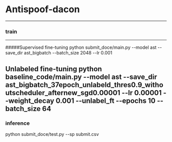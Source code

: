 # Antispoof-dacon
---
### train
---
#####Supervised fine-tuning
python submit_doce/main.py --model ast --save_dir ast_bigbatch --batch_size 2048 --lr 0.001
#####
Unlabeled fine-tuning
python baseline_code/main.py --model ast --save_dir ast_bigbatch_37epoch_unlabeld_thres0.9_withoutscheduler_afternew_sgd0.00001 --lr 0.00001 --weight_decay 0.001 --unlabel_ft --epochs 10 --batch_size 64
---
### inference
python submit_doce/test.py --sp submit.csv
